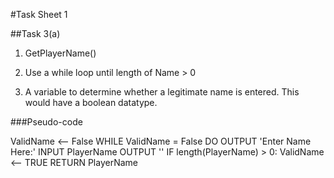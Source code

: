 #Task Sheet 1

##Task 3(a)

1. GetPlayerName()

2. Use a while loop until length of Name > 0

3. A variable to determine whether a legitimate name is entered. This would have a boolean datatype.

###Pseudo-code

ValidName <-- False
WHILE ValidName = False DO
	OUTPUT 'Enter Name Here:'
	INPUT PlayerName
	OUTPUT ''
	IF length(PlayerName) > 0:
		ValidName <-- TRUE
RETURN PlayerName
